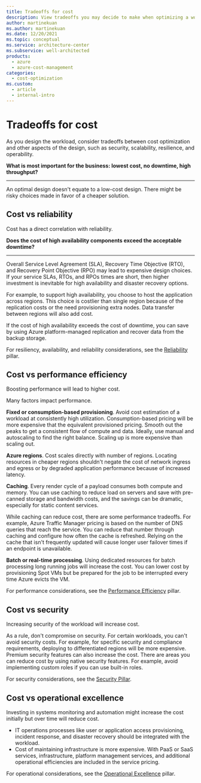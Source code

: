 ```yaml
---
title: Tradeoffs for cost
description: View tradeoffs you may decide to make when optimizing a workload for cost, such as with reliability, performance efficiency, security, or operational excellence.
author: martinekuan
ms.author: martinekuan
ms.date: 12/20/2021
ms.topic: conceptual
ms.service: architecture-center
ms.subservice: well-architected
products:
  - azure
  - azure-cost-management
categories:
  - cost-optimization
ms.custom:
  - article
  - internal-intro
---
```


# Tradeoffs for cost

As you design the workload, consider tradeoffs between cost optimization and other aspects of the design, such as security, scalability, resilience, and operability.

**What is most important for the business: lowest cost, no downtime, high throughput?**
***
An optimal design doesn't equate to a low-cost design. There might be risky choices made in favor of a cheaper solution.

## Cost vs reliability
Cost has a direct correlation with reliability.

**Does the cost of high availability components exceed the acceptable downtime?**
***

Overall Service Level Agreement (SLA), Recovery Time Objective (RTO), and Recovery Point Objective (RPO) may lead to expensive design choices. If your service SLAs, RTOs, and RPOs times are short, then higher investment is inevitable for high availability and disaster recovery options.

For example, to support high availability, you choose to host the application across regions. This choice is costlier than single region because of the replication costs or the need provisioning extra nodes. Data transfer between regions will also add cost.

If the cost of high availability exceeds the cost of downtime, you can save by using Azure platform-managed replication and recover data from the backup storage.

For resiliency, availability, and reliability considerations, see the [Reliability](../resiliency/index.yml) pillar.

## Cost vs performance efficiency

Boosting performance will lead to higher cost.

Many factors impact performance.

**Fixed or consumption-based provisioning**. Avoid cost estimation of a workload at consistently high utilization. Consumption-based pricing will be more expensive that the equivalent provisioned pricing. Smooth out the peaks to get a consistent flow of compute and data. Ideally, use manual and autoscaling to find the right balance. Scaling up is more expensive than scaling out.

**Azure regions**. Cost scales directly with number of regions. Locating resources in cheaper regions shouldn't negate the cost of network ingress and egress or by degraded application performance because of increased latency.

**Caching**. Every render cycle of a payload consumes both compute and memory. You can use caching to reduce load on servers and save with pre-canned storage and bandwidth costs, and the savings can be dramatic, especially for static content services.

While caching can reduce cost, there are some performance tradeoffs. For example, Azure Traffic Manager pricing is based on the number of DNS queries that reach the service. You can reduce that number through caching and configure how often the cache is refreshed. Relying on the cache that isn't frequently updated will cause longer user failover times if an endpoint is unavailable.

**Batch or real-time processing**. Using dedicated resources for batch processing long running jobs will increase the cost. You can lower cost by provisioning Spot VMs but be prepared for the job to be interrupted every time Azure evicts the VM.

For performance considerations, see the [Performance Efficiency](../scalability/overview.md) pillar.

## Cost vs security
Increasing security of the workload will increase cost.

As a rule, don't compromise on security. For certain workloads, you can't avoid security costs. For example, for specific security and compliance requirements, deploying to differentiated regions will be more expensive. Premium security features can also increase the cost. There are areas you can reduce cost by using native security features. For example, avoid implementing custom roles if you can use built-in roles.

For security considerations, see the [Security Pillar](../security/overview.md).

## Cost vs operational excellence

Investing in systems monitoring and automation might increase the cost initially but over time will reduce cost.
- IT operations processes like user or application access provisioning, incident response, and disaster recovery should be integrated with the workload.
- Cost of maintaining infrastructure is more expensive. With PaaS or SaaS services, infrastructure, platform management services, and additional operational efficiencies are included in the service pricing.

For operational considerations, see the [Operational Excellence](../devops/overview.md) pillar.
